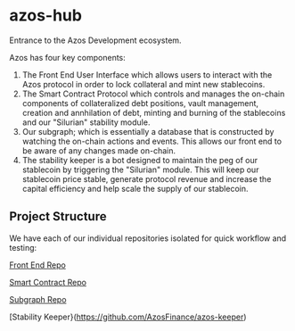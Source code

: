 # azos-hub
Entrance to the Azos Development ecosystem.

Azos has four key components:

1. The Front End User Interface which allows users to interact with the Azos protocol in order to lock collateral and mint new stablecoins.
2. The Smart Contract Protocol which controls and manages the on-chain components of collateralized debt positions, vault management, creation and annhilation of debt, minting and burning of the stablecoins and our "Silurian" stability module.
3. Our subgraph; which is essentially a database that is constructed by watching the on-chain actions and events.  This allows our front end to be aware of any changes made on-chain.
4. The stability keeper is a bot designed to maintain the peg of our stablecoin by triggering the "Silurian" module.  This will keep our stablecoin price stable, generate protocol revenue and increase the capital efficiency and help scale the supply of our stablecoin.

## Project Structure

We have each of our individual repositories isolated for quick workflow and testing:

[Front End Repo](https://github.com/AzosFinance/azos-frontend)

[Smart Contract Repo](https://github.com/AzosFinance/azos-contracts)

[Subgraph Repo]()

[Stability Keeper}(https://github.com/AzosFinance/azos-keeper)
